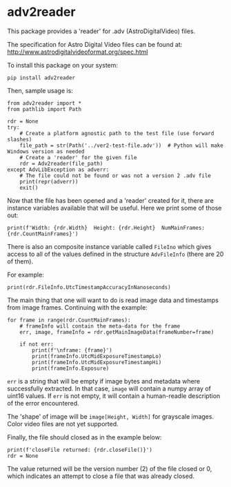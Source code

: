 adv2reader
==========

This package provides a 'reader' for .adv (AstroDigitalVideo) files.

The specification for Astro Digital Video files can be 
found at: <http://www.astrodigitalvideoformat.org/spec.html>

To install this package on your system:

    pip install adv2reader

Then, sample usage is:

    from adv2reader import *
    from pathlib import Path
    
    rdr = None
    try:
        # Create a platform agnostic path to the test file (use forward slashes)
        file_path = str(Path('../ver2-test-file.adv'))  # Python will make Windows version as needed
        # Create a 'reader' for the given file
        rdr = Adv2reader(file_path)
    except AdvLibException as adverr:
        # The file could not be found or was not a version 2 .adv file
        print(repr(adverr))
        exit()

Now that the file has been opened and a 'reader' created for it, 
there are instance variables available that will be useful.
Here we print some of those out:

    print(f'Width: {rdr.Width}  Height: {rdr.Height}  NumMainFrames: {rdr.CountMainFrames}')

There is also an composite instance variable called `FileIno` which gives access to all
of the values defined in the structure `AdvFileInfo` (there are 20 of them).

For example:

    print(rdr.FileInfo.UtcTimestampAccuracyInNanoseconds)
    
The main thing that one will want to do is read image data and timestamps from image frames.
Continuing with the example:
  
    
    for frame in range(rdr.CountMainFrames):
        # frameInfo will contain the meta-data for the frame
        err, image, frameInfo = rdr.getMainImageData(frameNumber=frame)

        if not err:
            print(f'\nframe: {frame}')
            print(frameInfo.UtcMidExposureTimestampLo)
            print(frameInfo.UtcMidExposureTimestampHi)
            print(frameInfo.Exposure)

`err` is a string that will be empty if image bytes and metadata where successfully extracted.
In that case, `image` will contain a numpy array of uint16 values. If `err` is not empty, it will contain
a human-readle description of the error encountered.

The 'shape' of image will be `image[Height, Width]` for grayscale images. Color video
files are not yet supported.

Finally, the file should closed as in the example below:

    print(f'closeFile returned: {rdr.closeFile()}')
    rdr = None
    
The value returned will be the version number (2) of the file closed or 0, which indicates an attempt to close a file that was
already closed.
